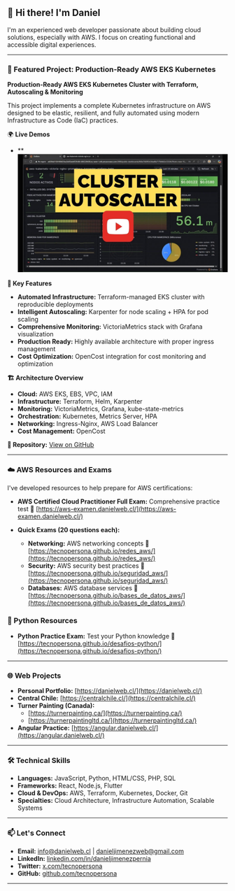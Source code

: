 ## 👋 Hi there! I'm Daniel

I'm an experienced web developer passionate about building cloud solutions, especially with AWS. I focus on creating functional and accessible digital experiences.

---

### 🚀 Featured Project: Production-Ready AWS EKS Kubernetes

**Production-Ready AWS EKS Kubernetes Cluster with Terraform, Autoscaling & Monitoring**

This project implements a complete Kubernetes infrastructure on AWS designed to be elastic, resilient, and fully automated using modern Infrastructure as Code (IaC) practices.

🌍 **Live Demos**
* **[![Watch the video](clusterautoscaler.jpg)]([https://youtu.be/ID_DEL_VIDEO](https://youtu.be/pW52DVsDRWo))

**🎯 Key Features**
* **Automated Infrastructure:** Terraform-managed EKS cluster with reproducible deployments
* **Intelligent Autoscaling:** Karpenter for node scaling + HPA for pod scaling
* **Comprehensive Monitoring:** VictoriaMetrics stack with Grafana visualization
* **Production Ready:** Highly available architecture with proper ingress management
* **Cost Optimization:** OpenCost integration for cost monitoring and optimization

**🏗️ Architecture Overview**
* **Cloud:** AWS EKS, EBS, VPC, IAM
* **Infrastructure:** Terraform, Helm, Karpenter
* **Monitoring:** VictoriaMetrics, Grafana, kube-state-metrics
* **Orchestration:** Kubernetes, Metrics Server, HPA
* **Networking:** Ingress-Nginx, AWS Load Balancer
* **Cost Management:** OpenCost

**🔗 Repository:** [View on GitHub](https://github.com/tecnopersona/Production-Ready-AWS-EKS-Kubernetes-Elastic-IaC-with-Terraform-Autoscaling-Monitoring)

---

### ☁️ AWS Resources and Exams

I've developed resources to help prepare for AWS certifications:

* **AWS Certified Cloud Practitioner Full Exam:** Comprehensive practice test
    🔗 [https://aws-examen.danielweb.cl/](https://aws-examen.danielweb.cl/)

* **Quick Exams (20 questions each):**
  * **Networking:** AWS networking concepts
    🔗 [https://tecnopersona.github.io/redes_aws/](https://tecnopersona.github.io/redes_aws/)
  * **Security:** AWS security best practices
    🔗 [https://tecnopersona.github.io/seguridad_aws/](https://tecnopersona.github.io/seguridad_aws/)
  * **Databases:** AWS database services
    🔗 [https://tecnopersona.github.io/bases_de_datos_aws/](https://tecnopersona.github.io/bases_de_datos_aws/)

### 🐍 Python Resources
* **Python Practice Exam:** Test your Python knowledge
🔗 [https://tecnopersona.github.io/desafios-python/](https://tecnopersona.github.io/desafios-python/)

---

### 🌐 Web Projects

* **Personal Portfolio:** [https://danielweb.cl/](https://danielweb.cl/)
* **Central Chile:** [https://centralchile.cl/](https://centralchile.cl/)
* **Turner Painting (Canada):** 
  * [https://turnerpainting.ca/](https://turnerpainting.ca/)
  * [https://turnerpaintingltd.ca/](https://turnerpaintingltd.ca/)
* **Angular Practice:** [https://angular.danielweb.cl/](https://angular.danielweb.cl/)

---

### 🛠️ Technical Skills

* **Languages:** JavaScript, Python, HTML/CSS, PHP, SQL
* **Frameworks:** React, Node.js, Flutter
* **Cloud & DevOps:** AWS, Terraform, Kubernetes, Docker, Git
* **Specialties:** Cloud Architecture, Infrastructure Automation, Scalable Systems

---

### 📫 Let's Connect

* **Email:** info@danielweb.cl | danieljimenezweb@gmail.com
* **LinkedIn:** [linkedin.com/in/danieljimenezpernia](https://www.linkedin.com/in/danieljimenezpernia/)
* **Twitter:** [x.com/tecnopersona](https://x.com/tecnopersona)
* **GitHub:** [github.com/tecnopersona](https://github.com/tecnopersona)

---
